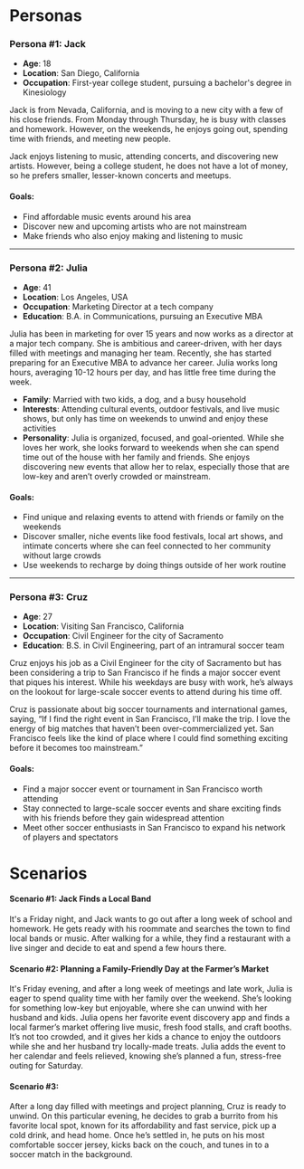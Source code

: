 # Personas

### Persona #1: Jack

- **Age**: 18  
- **Location**: San Diego, California  
- **Occupation**: First-year college student, pursuing a bachelor's degree in Kinesiology  

Jack is from Nevada, California, and is moving to a new city with a few of his close friends. From Monday through Thursday, he is busy with classes and homework. However, on the weekends, he enjoys going out, spending time with friends, and meeting new people.

Jack enjoys listening to music, attending concerts, and discovering new artists. However, being a college student, he does not have a lot of money, so he prefers smaller, lesser-known concerts and meetups.

#### Goals:
- Find affordable music events around his area  
- Discover new and upcoming artists who are not mainstream  
- Make friends who also enjoy making and listening to music  

---

### Persona #2: Julia

- **Age**: 41  
- **Location**: Los Angeles, USA  
- **Occupation**: Marketing Director at a tech company  
- **Education**: B.A. in Communications, pursuing an Executive MBA  

Julia has been in marketing for over 15 years and now works as a director at a major tech company. She is ambitious and career-driven, with her days filled with meetings and managing her team. Recently, she has started preparing for an Executive MBA to advance her career. Julia works long hours, averaging 10-12 hours per day, and has little free time during the week.

- **Family**: Married with two kids, a dog, and a busy household  
- **Interests**: Attending cultural events, outdoor festivals, and live music shows, but only has time on weekends to unwind and enjoy these activities  
- **Personality**: Julia is organized, focused, and goal-oriented. While she loves her work, she looks forward to weekends when she can spend time out of the house with her family and friends. She enjoys discovering new events that allow her to relax, especially those that are low-key and aren’t overly crowded or mainstream.

#### Goals:
- Find unique and relaxing events to attend with friends or family on the weekends  
- Discover smaller, niche events like food festivals, local art shows, and intimate concerts where she can feel connected to her community without large crowds  
- Use weekends to recharge by doing things outside of her work routine  

---

### Persona #3: Cruz

- **Age**: 27  
- **Location**: Visiting San Francisco, California  
- **Occupation**: Civil Engineer for the city of Sacramento  
- **Education**: B.S. in Civil Engineering, part of an intramural soccer team  

Cruz enjoys his job as a Civil Engineer for the city of Sacramento but has been considering a trip to San Francisco if he finds a major soccer event that piques his interest. While his weekdays are busy with work, he’s always on the lookout for large-scale soccer events to attend during his time off.

Cruz is passionate about big soccer tournaments and international games, saying, “If I find the right event in San Francisco, I’ll make the trip. I love the energy of big matches that haven’t been over-commercialized yet. San Francisco feels like the kind of place where I could find something exciting before it becomes too mainstream.”

#### Goals:
- Find a major soccer event or tournament in San Francisco worth attending  
- Stay connected to large-scale soccer events and share exciting finds with his friends before they gain widespread attention  
- Meet other soccer enthusiasts in San Francisco to expand his network of players and spectators

# Scenarios

#### Scenario #1: Jack Finds a Local Band  
It's a Friday night, and Jack wants to go out after a long week of school and homework. He gets ready with his roommate and searches the town to find local bands or music. After walking for a while, they find a restaurant with a live singer and decide to eat and spend a few hours there.

#### Scenario #2: Planning a Family-Friendly Day at the Farmer’s Market  
It's Friday evening, and after a long week of meetings and late work, Julia is eager to spend quality time with her family over the weekend. She’s looking for something low-key but enjoyable, where she can unwind with her husband and kids. Julia opens her favorite event discovery app and finds a local farmer’s market offering live music, fresh food stalls, and craft booths. It’s not too crowded, and it gives her kids a chance to enjoy the outdoors while she and her husband try locally-made treats. Julia adds the event to her calendar and feels relieved, knowing she’s planned a fun, stress-free outing for Saturday.

#### Scenario #3:   
After a long day filled with meetings and project planning, Cruz is ready to unwind. On this particular evening, he decides to grab a burrito from his favorite local spot, known for its affordability and fast service, pick up a cold drink, and head home. Once he’s settled in, he puts on his most comfortable soccer jersey, kicks back on the couch, and tunes in to a soccer match in the background.
